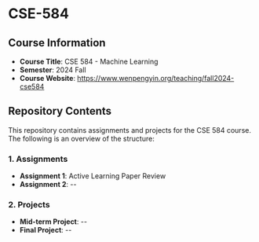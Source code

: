 # CSE-584

## Course Information
- **Course Title**: CSE 584 - Machine Learning
- **Semester**: 2024 Fall
- **Course Website**: https://www.wenpengyin.org/teaching/fall2024-cse584

## Repository Contents

This repository contains assignments and projects for the CSE 584 course. The following is an overview of the structure:

### 1. Assignments
- **Assignment 1**: Active Learning Paper Review
- **Assignment 2**: --

### 2. Projects
- **Mid-term Project**: --
- **Final Project**: --
